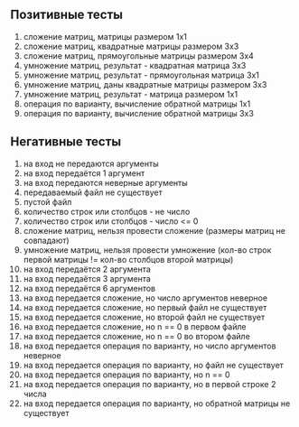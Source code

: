 ## Позитивные тесты
1. сложение матриц, матрицы размером 1х1 
2. сложение матриц, квадратные матрицы размером 3х3 
3. сложение матриц, прямоугольные матрицы размером 3х4 
4. умножение матриц, результат - квадратная матрица 3х3 
5. умножение матриц, результат - прямоугольная матрица 3х1 
6. умножение матриц, даны квадратные матрицы размером 3х3 
7. умножение матриц, результат - матрица размером 1х1
8. операция по варианту, вычисление обратной матрицы 1х1
9. операция по варианту, вычисление обратной матрицы 3х3

## Негативные тесты
1. на вход не передаются аргументы
2. на вход передаётся 1 аргумент 
3. на вход передаются неверные аргументы
4. передаваемый файл не существует
5. пустой файл
6. количество строк или столбцов - не число 
7. количество строк или столбцов - число <= 0 
8. сложение матриц, нельзя провести сложение (размеры матриц не совпадают) 
9. умножение матриц, нельзя провести умножение (кол-во строк первой матрицы != кол-во столбцов второй матрицы)
10. на вход передаётся 2 аргумента
11. на вход передаётся 3 аргумента
12. на вход передаётся 6 аргументов
13. на вход передается сложение, но число аргументов неверное
14. на вход передается сложение, но первый файл не существует
15. на вход передается сложение, но второй файл не существует
17. на вход передается сложение, но n == 0 в первом файле
18. на вход передается сложение, но n == 0 во втором файле
19. на вход передается операция по варианту, но число аргументов неверное
20. на вход передается операция по варианту, но файл не существует
21. на вход передается операция по варианту, но n == 0
22. на вход передается операция по варианту, но в первой строке 2 числа
23. на вход передается операция по варианту, но обратной матрицы не существует